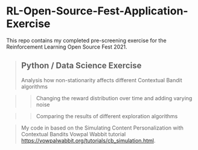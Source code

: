 # RL-Open-Source-Fest-Application-Exercise
This repo contains my completed pre-screening exercise for the Reinforcement Learning Open Source Fest 2021.
> ## Python / Data Science Exercise
> Analysis how non-stationarity affects different Contextual Bandit algorithms

>> Changing the reward distribution over time and adding varying noise

>> Comparing the results of different exploration algorithms

> My code in based on the Simulating Content Personalization with Contextual Bandits Vowpal Wabbit tutorial  https://vowpalwabbit.org/tutorials/cb_simulation.html.
